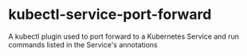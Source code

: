 # kubectl-service-port-forward

A kubectl plugin used to port forward to a Kubernetes Service and run commands listed in the Service's annotations
